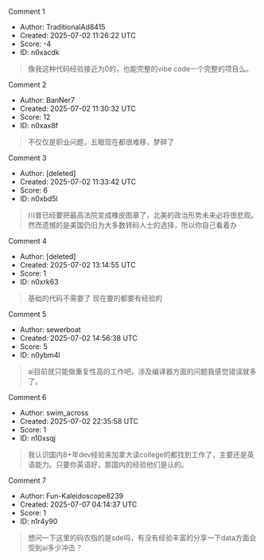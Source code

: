Comment 1

- Author: TraditionalAd8415
- Created: 2025-07-02 11:26:22 UTC
- Score: -4
- ID: n0xacdk

> 像我这种代码经验接近为0的，也能完整的vibe code一个完整的项目么。

Comment 2

- Author: BanNer7
- Created: 2025-07-02 11:30:32 UTC
- Score: 12
- ID: n0xax8f

> 不仅仅是职业问题，五眼现在都很难移，梦碎了

Comment 3

- Author: [deleted]
- Created: 2025-07-02 11:33:42 UTC
- Score: 6
- ID: n0xbd5l

> 川普已经要把最高法院变成橡皮图章了，北美的政治形势未来必将很悲观。然而遗憾的是美国仍旧为大多数转码人士的选择，所以你自己看着办

Comment 4

- Author: [deleted]
- Created: 2025-07-02 13:14:55 UTC
- Score: 1
- ID: n0xrk63

> 基础的代码不需要了 现在要的都要有经验的

Comment 5

- Author: sewerboat
- Created: 2025-07-02 14:56:38 UTC
- Score: 5
- ID: n0ybm4l

> ai目前就只能做重复性高的工作吧，涉及编译器方面的问题我感觉错误就多了。

Comment 6

- Author: swim_across
- Created: 2025-07-02 22:35:58 UTC
- Score: 1
- ID: n10xsqj

> 我认识国内8+年dev经验来加拿大读college的都找到工作了，主要还是英语能力。只要你英语好，那国内的经验他们是认的。

Comment 7

- Author: Fun-Kaleidoscope8239
- Created: 2025-07-07 04:14:37 UTC
- Score: 1
- ID: n1r4y90

> 想问一下这里的码农指的是sde吗，有没有经验丰富的分享一下data方面会受到ai多少冲击？
